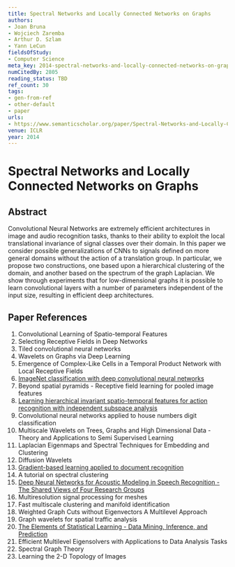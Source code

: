 ```yaml
---
title: Spectral Networks and Locally Connected Networks on Graphs
authors:
- Joan Bruna
- Wojciech Zaremba
- Arthur D. Szlam
- Yann LeCun
fieldsOfStudy:
- Computer Science
meta_key: 2014-spectral-networks-and-locally-connected-networks-on-graphs
numCitedBy: 2805
reading_status: TBD
ref_count: 30
tags:
- gen-from-ref
- other-default
- paper
urls:
- https://www.semanticscholar.org/paper/Spectral-Networks-and-Locally-Connected-Networks-on-Bruna-Zaremba/5e925a9f1e20df61d1e860a7aa71894b35a1c186?sort=total-citations
venue: ICLR
year: 2014
---
```


# Spectral Networks and Locally Connected Networks on Graphs

## Abstract

Convolutional Neural Networks are extremely efficient architectures in image and audio recognition tasks, thanks to their ability to exploit the local translational invariance of signal classes over their domain. In this paper we consider possible generalizations of CNNs to signals defined on more general domains without the action of a translation group. In particular, we propose two constructions, one based upon a hierarchical clustering of the domain, and another based on the spectrum of the graph Laplacian. We show through experiments that for low-dimensional graphs it is possible to learn convolutional layers with a number of parameters independent of the input size, resulting in efficient deep architectures.

## Paper References

1. Convolutional Learning of Spatio-temporal Features
2. Selecting Receptive Fields in Deep Networks
3. Tiled convolutional neural networks
4. Wavelets on Graphs via Deep Learning
5. Emergence of Complex-Like Cells in a Temporal Product Network with Local Receptive Fields
6. [ImageNet classification with deep convolutional neural networks](2012-alexnet.md)
7. Beyond spatial pyramids - Receptive field learning for pooled image features
8. [Learning hierarchical invariant spatio-temporal features for action recognition with independent subspace analysis](2011-learning-hierarchical-invariant-spatio-temporal-features-for-action-recognition-with-independent-subspace-analysis)
9. Convolutional neural networks applied to house numbers digit classification
10. Multiscale Wavelets on Trees, Graphs and High Dimensional Data - Theory and Applications to Semi Supervised Learning
11. Laplacian Eigenmaps and Spectral Techniques for Embedding and Clustering
12. Diffusion Wavelets
13. [Gradient-based learning applied to document recognition](1998-lenet5.md)
14. A tutorial on spectral clustering
15. [Deep Neural Networks for Acoustic Modeling in Speech Recognition - The Shared Views of Four Research Groups](2012-deep-neural-networks-for-acoustic-modeling-in-speech-recognition-the-shared-views-of-four-research-groups)
16. Multiresolution signal processing for meshes
17. Fast multiscale clustering and manifold identification
18. Weighted Graph Cuts without Eigenvectors A Multilevel Approach
19. Graph wavelets for spatial traffic analysis
20. [The Elements of Statistical Learning - Data Mining, Inference, and Prediction](2004-the-elements-of-statistical-learning-data-mining-inference-and-prediction)
21. Efficient Multilevel Eigensolvers with Applications to Data Analysis Tasks
22. Spectral Graph Theory
23. Learning the 2-D Topology of Images
